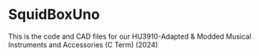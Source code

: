 # SquidBoxUno
This is the code and CAD files for our HU3910-Adapted &amp; Modded Musical Instruments and Accessories (C Term) (2024) 
